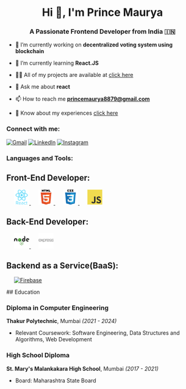 <h1 align="center">Hi 👋, I'm Prince Maurya</h1>
<h3 align="center">A Passionate Frontend Developer from India 🇮🇳</h3>

- 🔭 I’m currently working on **decentralized voting system using blockchain**

- 🌱 I’m currently learning **React.JS**

- 👨‍💻 All of my projects are available at [click here](https://github.com/Prince200510)

- 💬 Ask me about **react**

- 📫 How to reach me **princemaurya8879@gmail.com**

- 📄 Know about my experiences [click here](https://prince5.netlify.app/)

<h3 align="left">Connect with me:</h3>
<p align="left">
  <a href="mailto:princemaurya8879@gmail.com"><img src="https://img.shields.io/badge/-Gmail-D14836?style=flat&logo=Gmail&logoColor=white" alt="Gmail"></a>
 <a href="https://www.linkedin.com/in/prince-maurya-810b83277" target="_blank"><img src="https://img.shields.io/badge/-LinkedIn-0077B5?style=flat&logo=Linkedin&logoColor=white" alt="LinkedIn"></a>
  <a href="https://www.instagram.com/princemaurya_10?igshid=MzNlNGNkZWQ4Mg%3D%3D" target="_blank"><img src="https://img.shields.io/badge/-Instagram-E4405F?style=flat&logo=Instagram&logoColor=white" alt="Instagram"></a>
</p>

<h3 align="left">Languages and Tools:</h3>
<h2 align="left">Front-End Developer:</h2>
<p align="left">
  <a href="https://reactjs.org/" target="_blank" rel="noreferrer" style="margin-left: 20px;">
    <img src="https://raw.githubusercontent.com/devicons/devicon/master/icons/react/react-original-wordmark.svg" alt="React.js" width="40" height="40"/>
  </a>
  <a href="https://www.w3.org/html/" target="_blank" rel="noreferrer" style="margin-left: 20px;">
    <img src="https://raw.githubusercontent.com/devicons/devicon/master/icons/html5/html5-original-wordmark.svg" alt="HTML" width="40" height="40"/>
  </a>
  <a href="https://www.w3schools.com/css/" target="_blank" rel="noreferrer" style="margin-left: 20px;">
    <img src="https://raw.githubusercontent.com/devicons/devicon/master/icons/css3/css3-original-wordmark.svg" alt="CSS" width="40" height="40"/>
  </a>
  <a href="https://developer.mozilla.org/en-US/docs/Web/JavaScript" target="_blank" rel="noreferrer" style="margin-left: 20px;">
    <img src="https://raw.githubusercontent.com/devicons/devicon/master/icons/javascript/javascript-original.svg" alt="JavaScript" width="40" height="40"/>
  </a>
</p>
<h2 align="left">Back-End Developer:</h2>
<p align="left">
  <a href="https://nodejs.org" target="_blank" rel="noreferrer" style="margin-left: 20px;">
  <img src="https://raw.githubusercontent.com/devicons/devicon/master/icons/nodejs/nodejs-original-wordmark.svg" alt="Node.js" width="40" height="40"/>
</a>
  <a href="https://expressjs.com" target="_blank" rel="noreferrer" style="margin-left: 20px;">
    <img src="https://raw.githubusercontent.com/devicons/devicon/master/icons/express/express-original-wordmark.svg" alt="Express.js" width="40" height="40"/>
  </a>
</p>
<h2 align="left">Backend as a Service(BaaS):</h2>
<p align="left">
  <a href="https://firebase.google.com/" target="_blank" rel="noreferrer" style="margin-left: 20px;">
  <img src="https://www.vectorlogo.zone/logos/firebase/firebase-icon.svg" alt="Firebase" width="40" height="40"/>
</a>
</p>
## Education

### Diploma in Computer Engineering
**Thakur Polytechnic**, Mumbai *(2021 - 2024)*

- Relevant Coursework: Software Engineering, Data Structures and Algorithms, Web Development

### High School Diploma
**St. Mary's Malankakara High School**, Mumbai *(2017 - 2021)*
- Board: Maharashtra State Board


